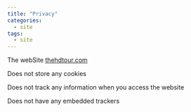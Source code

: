 ```yaml
---
title: "Privacy"
categories:
  - site
tags:
  - site
---
```



The webSite [thehdtour.com](thehdtour.com)

Does not store any cookies

Does not track any information when you access the website

Does not have any embedded trackers
